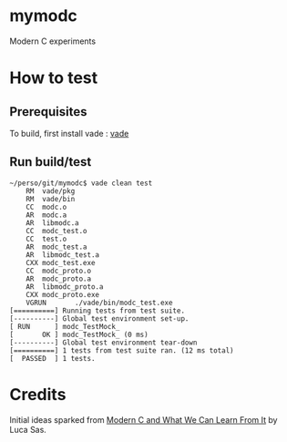 # mymodc
Modern C experiments

# How to test

## Prerequisites
To build, first install vade :
[vade](https://github.com/nsauzede/ns_vade)

## Run build/test
```
~/perso/git/mymodc$ vade clean test
    RM  vade/pkg
    RM  vade/bin
    CC  modc.o
    AR  modc.a
    AR  libmodc.a
    CC  modc_test.o
    CC  test.o
    AR  modc_test.a
    AR  libmodc_test.a
    CXX modc_test.exe
    CC  modc_proto.o
    AR  modc_proto.a
    AR  libmodc_proto.a
    CXX modc_proto.exe
    VGRUN       ./vade/bin/modc_test.exe
[==========] Running tests from test suite.
[----------] Global test environment set-up.
[ RUN      ] modc_TestMock_
[       OK ] modc_TestMock_ (0 ms)
[----------] Global test environment tear-down
[==========] 1 tests from test suite ran. (12 ms total)
[  PASSED  ] 1 tests.
```

# Credits
Initial ideas sparked from [Modern C and What We Can Learn From It](https://youtu.be/QpAhX-gsHMs) by Luca Sas.

